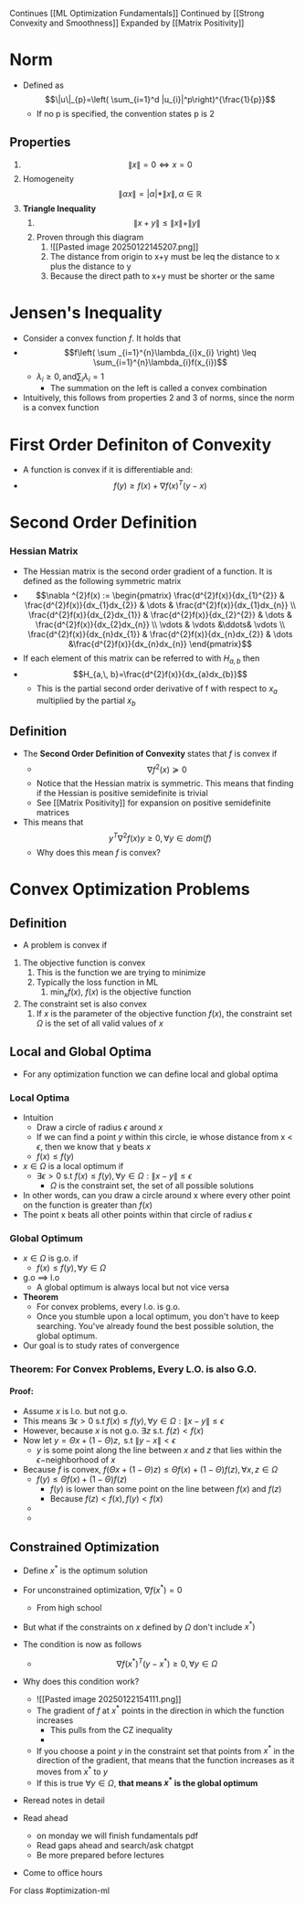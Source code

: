 Continues [[ML Optimization Fundamentals]]
Continued by [[Strong Convexity and Smoothness]]
Expanded by [[Matrix Positivity]]
# Norm
- Defined as $$\|u\|_{p}=\left( \sum_{i=1}^d |u_{i}|^p\right)^{\frac{1}{p}}$$
	- If no p is specified, the convention states p is 2
## Properties
1. $$\|x\|=0 \iff x=0$$
2. Homogeneity $$\|\alpha x\|=|\alpha|*\|x\|,\, \alpha \in \mathbb{R}$$
3. **Triangle Inequality**
	1. $$\|x+y\| \leq \|x\| + \|y\|$$
	2. Proven through this diagram
		1. ![[Pasted image 20250122145207.png]]
		2. The distance from origin to x+y must be leq the distance to x plus the distance to y
		3. Because the direct path to x+y must be shorter or the same

# Jensen's Inequality
- Consider a convex function $f$. It holds that
-  $$f\left( \sum _{i=1}^{n}\lambda_{i}x_{i} \right) \leq \sum_{i=1}^{n}\lambda_{i}f(x_{i})$$
	- $\lambda_{i} \geq 0,\, \text{and} \sum_{i}\lambda_{i}=1$
		- The summation on the left is called a convex combination
- Intuitively, this follows from properties 2 and 3 of norms, since the norm is a convex function
# First Order Definiton of Convexity
- A function is convex if it is differentiable and: 
- $$f(y) \geq f(x) + \nabla f(x)^{T}(y-x)$$
# Second Order Definition
### Hessian Matrix
- The Hessian matrix is the second order gradient of a function. It is defined as the following symmetric matrix
- $$\nabla ^{2}f(x) := \begin{pmatrix}
\frac{d^{2}f(x)}{dx_{1}^{2}} & \frac{d^{2}f(x)}{dx_{1}dx_{2}} & \dots & \frac{d^{2}f(x)}{dx_{1}dx_{n}} \\
\frac{d^{2}f(x)}{dx_{2}dx_{1}} & \frac{d^{2}f(x)}{dx_{2}^{2}} & \dots & \frac{d^{2}f(x)}{dx_{2}dx_{n}} \\
\vdots & \vdots &\ddots& \vdots \\
\frac{d^{2}f(x)}{dx_{n}dx_{1}} & \frac{d^{2}f(x)}{dx_{n}dx_{2}} & \dots &\frac{d^{2}f(x)}{dx_{n}dx_{n}}
\end{pmatrix}$$
- If each element of this matrix can be referred to with $H_{a,\,b}$ then
- $$H_{a,\, b}=\frac{d^{2}f(x)}{dx_{a}dx_{b}}$$
	- This is the partial second order derivative of f with respect to $x_{a}$  multiplied by the partial $x_{b}$
## Definition
- The **Second Order Definition of Convexity** states that $f$ is convex if
	- $$\nabla f^{2}(x) \succeq 0$$
	- Notice that the Hessian matrix is symmetric. This means that finding if the Hessian is positive semidefinite is trivial
	- See [[Matrix Positivity]] for expansion on positive semidefinite matrices
- This means that $$y^{T}\nabla^{2}f(x)y \geq 0,\, \forall y \in dom(f)$$
	- Why does this mean $f$ is convex?
# Convex Optimization Problems
## Definition
- A problem is convex if
1. The objective function is convex
	1. This is the function we are trying to minimize
	2. Typically the loss function in ML
		1. $\min_{x} f(x)$, $f(x)$ is the objective function
2. The constraint set is also convex
	1. If $x$ is the parameter of the objective function $f(x)$, the constraint set $\Omega$ is the set of all valid values of $x$
## Local and Global Optima
- For any optimization function we can define local and global optima
### Local Optima
- Intuition
	- Draw a circle of radius $\epsilon$ around $x$
	- If we can find a point $y$ within this circle, ie whose distance from x < $\epsilon$, then we know that y beats $x$
	- $f(x) \leq f(y)$
- $x \in \Omega$ is a local optimum if 
	- $\exists \epsilon > 0 \text{ s.t } f(x) \leq f(y),\, \forall y \in \Omega : \|x-y\| \leq \epsilon$
		- $\Omega$ is the constraint set, the set of all possible solutions
- In other words, can you draw a circle around x where every other point on the function is greater than $f(x)$
- The point x beats all other points within that circle of radius $\epsilon$
### Global Optimum
- $x \in \Omega$ is g.o. if
	- $f(x) \leq f(y),\, \forall y \in \Omega$
- g.o $\implies$ l.o
	- A global optimum is always local but not vice versa
- **Theorem**
	- For convex problems, every l.o. is g.o.
	- Once you stumble upon a local optimum, you don't have to keep searching. You've already found the best possible solution, the global optimum.
- Our goal is to study rates of convergence

### Theorem: For Convex Problems, Every L.O. is also G.O.
#### Proof:
- Assume $x$ is l.o. but not g.o.
- This means $\exists \epsilon > 0 \text{ s.t } f(x) \leq f(y),\, \forall y \in \Omega : \|x-y\| \leq \epsilon$
- However, because $x$ is not g.o. $\exists z \text{ s.t. } f(z) < f(x)$
- Now let $y=\Theta x+(1-\Theta)z,\, \text{ s.t } \|y-x\| < \epsilon$
	- $y$ is some point along the line between $x$ and $z$ that lies within the $\epsilon-$neighborhood of $x$
- Because $f$ is convex, $f(\Theta x+ (1-\Theta)z) \leq \Theta f(x)+(1-\Theta)f(z),\, \forall x,\,z \in \Omega$
	- $f(y) \leq \Theta f(x) + (1-\Theta)f(z)$
		- $f(y)$ is lower than some point on the line between $f(x)$ and $f(z)$
		- Because $f(z) < f(x),\,f(y) < f(x)$
	- 
	- 
## Constrained Optimization
- Define $x^{*}$ is the optimum solution
- For unconstrained optimization, $\nabla f(x^{*})=0$
	- From high school
- But what if the constraints on $x$ defined by $\Omega$ don't include $x^{*})$
- The condition is now as follows
	- $$\nabla f(x^{*})^{T}(y-x^{*}) \geq 0,\,  \forall y \in \Omega$$
- Why does this condition work?
	- ![[Pasted image 20250122154111.png]]
	- The gradient of $f$ at $x^{*}$ points in the direction in which the function increases
		- This pulls from the CZ inequality
		- 
	- If you choose a point $y$ in the constraint set that points from $x^{*}$ in the direction of the gradient, that means that the function increases as it moves from $x^{*}$ to $y$
	- If this is true $\forall y \in \Omega$, **that means $x^{*}$ is the global optimum**


- Reread notes in detail
- Read ahead
	- on monday we will finish fundamentals pdf
	- Read gaps ahead and search/ask chatgpt
	- Be more prepared before lectures
- Come to office hours

For class #optimization-ml